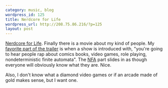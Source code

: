 ```yaml
--- 
category: music, blog
wordpress_id: 125
title: Nerdcore for Life
wordpress_url: http://208.75.86.216/?p=125
layout: post
---
```

<a href="http://nerdcoreforlife.com/">Nerdcore for Life</a>. Finally there is a movie about my kind of people. My <a href="http://www.youtube.com/watch?v=A8VTmy5clHk">favorite part of the trailer</a> is when a show is introduced with, "you're going to hear people rap about comics books, video games, role playing, nondeterministic finite automata". The <a href="http://en.wikipedia.org/wiki/Nondeterministic_finite_state_machine">NFA</a> part slides in as though everyone will obviously know what they are. Nice.

Also, I don't know what a diamond video games or if an arcade made of gold makes sense, but I want one.
